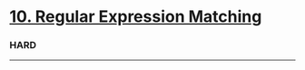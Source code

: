 # [10. Regular Expression Matching](https://leetcode.com/problems/regular-expression-matching/)
### HARD
----
